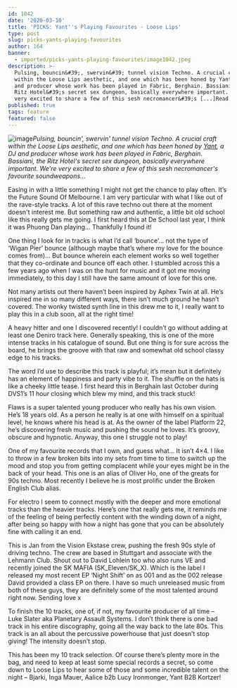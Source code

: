 ```yaml
---
id: 1042
date: '2020-03-10'
title: 'PICKS: Yant''s Playing Favourites - Loose Lips'
type: post
slug: picks-yants-playing-favourites
author: 164
banner:
  - imported/picks-yants-playing-favourites/image1042.jpeg
description: >-
  Pulsing, bouncin&#39;, swervin&#39; tunnel vision Techno. A crucial craft
  within the Loose Lips aesthetic, and one which has been honed by Yant, a DJ
  and producer whose work has been played in Fabric, Berghain. Bassiani, the
  Ritz Hotel&#39;s secret sex dungeon, basically everywhere important. We&#39;re
  very excited to share a few of this sesh necromancer&#39;s [...]Read More...
published: true
tags: feature
featured: false
---
```

![image](../imported/picks-yants-playing-favourites/image1042.jpeg)_Pulsing, bouncin', swervin' tunnel vision Techno. A crucial craft within the Loose Lips aesthetic, and one which has been honed by [Yant](https://soundcloud.com/yantmusicuk), a DJ and producer whose work has been played in Fabric, Berghain. Bassiani, the Ritz Hotel's secret sex dungeon, basically everywhere important. We're very excited to share a few of this sesh necromancer's favourite soundweapons…_

Easing in with a little something I might not get the chance to play often. It’s the Future Sound Of Melbourne. I am very particular with what I like out of the rave-style tracks. A lot of this rave techno out there at the moment doesn't interest me. But something raw and authentic, a little bit old school like this really gets me going. I first heard this at De School last year, I think it was Phuong Dan playing… Thankfully I found it!

One thing I look for in tracks is what I’d call ‘bounce’… not the type of ‘Wigan Pier’ bounce (although maybe that’s where my love for the bounce comes from)… But bounce wherein each element works so well together that they co-ordinate and bounce off each other. I stumbled across this a few years ago when I was on the hunt for music and it got me moving immediately, to this day I still have the same amount of love for this one.

Not many artists out there haven’t been inspired by Aphex Twin at all. He’s inspired me in so many different ways, there isn’t much ground he hasn’t covered. The wonky twisted synth line in this drew me to it, I really want to play this in a club soon, all at the right time!

A heavy hitter and one I discovered recently! I couldn’t go without adding at least one Deniro track here. Generally speaking, this is one of the more intense tracks in his catalogue of sound. But one thing is for sure across the board, he brings the groove with that raw and somewhat old school classy edge to his tracks.

The word I’d use to describe this track is playful; it’s mean but it definitely has an element of happiness and party vibe to it. The shuffle on the hats is like a cheeky little tease. I first heard this in Berghain last October during DVS1’s 11 hour closing which blew my mind, and this track stuck!

Flaws is a super talented young producer who really has his own vision. He’s 18 years old. As a person he really is at one with himself on a spiritual level, he knows where his head is at. As the owner of the label Platform 22, he’s discovering fresh music and pushing the sound he loves. It’s groovy, obscure and hypnotic. Anyway, this one I struggle not to play!

One of my favourite records that I own, and guess what… It isn’t 4×4. I like to throw in a few broken bits into my sets from time to time to switch up the mood and stop you from getting complacent while your eyes might be in the back of your head. This one is an alias of Oliver Ho, one of the greats for 90s techno. Most recently I believe he is most prolific under the Broken English Club alias.

For electro I seem to connect mostly with the deeper and more emotional tracks than the heavier tracks. Here’s one that really gets me, it reminds me of the feeling of being perfectly content with the winding down of a night, after being so happy with how a night has gone that you can be absolutely fine with calling it an end.

This is Jan from the Vision Ekstase crew, pushing the fresh 90s style of driving techno. The crew are based in Stuttgart and associate with the Lehmann Club. Shout out to David Lohlein too who also runs VE and recently joined the SK MAFIA (SK\_Eleven/SK\_X). Which is the label I released my most recent EP ‘Night Shift’ on as 001 and as the 002 release David provided a class EP on there. I have so much unreleased music from both of these guys, they are definitely some of the most talented around right now. Sending love x

To finish the 10 tracks, one of, if not, my favourite producer of all time – Luke Slater aka Planetary Assault Systems. I don’t think there is one bad track in his entire discography, going all the way back to the late 80s. This track is an all about the percussive powerhouse that just doesn’t stop giving! The intensity doesn’t stop.

This has been my 10 track selection. Of course there’s plenty more in the bag, and need to keep at least some special records a secret, so come down to Loose Lips to hear some of those and some incredible talent on the night – Bjarki, Inga Mauer, Aalice b2b Lucy Ironmonger, Yant B2B Kortzer!